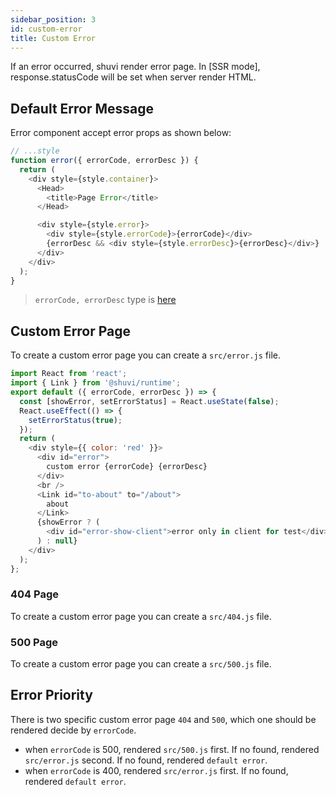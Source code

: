 ```yaml
---
sidebar_position: 3
id: custom-error
title: Custom Error
---
```


If an error occurred, shuvi render error page. In [SSR mode], response.statusCode will be set when server render HTML.


## Default Error Message

Error component accept error props as shown below:

```js
// ...style
function error({ errorCode, errorDesc }) {
  return (
    <div style={style.container}>
      <Head>
        <title>Page Error</title>
      </Head>

      <div style={style.error}>
        <div style={style.errorCode}>{errorCode}</div>
        {errorDesc && <div style={style.errorDesc}>{errorDesc}</div>}
      </div>
    </div>
  );
}
```

> `errorCode, errorDesc` type is [here](../../old-reference/runtime/interfaces/IPageError.md)

## Custom Error Page

To create a custom error page you can create a `src/error.js` file.
```javascript
import React from 'react';
import { Link } from '@shuvi/runtime';
export default ({ errorCode, errorDesc }) => {
  const [showError, setErrorStatus] = React.useState(false);
  React.useEffect(() => {
    setErrorStatus(true);
  });
  return (
    <div style={{ color: 'red' }}>
      <div id="error">
        custom error {errorCode} {errorDesc}
      </div>
      <br />
      <Link id="to-about" to="/about">
        about
      </Link>
      {showError ? (
        <div id="error-show-client">error only in client for test</div>
      ) : null}
    </div>
  );
};
```

### 404 Page

  To create a custom error page you can create a `src/404.js` file.

### 500 Page

  To create a custom error page you can create a `src/500.js` file.

## Error Priority

There is two specific custom error page `404` and `500`, which one should be rendered decide by `errorCode`.

  - when `errorCode` is 500, rendered `src/500.js` first. If no found, rendered `src/error.js` second. If no found, rendered `default error`.
  - when `errorCode` is 400, rendered `src/error.js` first. If no found, rendered `default error`.
